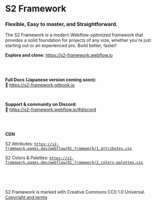# S2 Framework

### Flexible, Easy to master, and Straightforward.

The S2 Framework is a modern Webflow-optimized framework that provides a solid foundation for projects of any size, whether you're just starting out or an experienced pro. Build better, faster!

**Explore and clone:** https://s2-framework.webflow.io


<br><br>


**Full Docs (Japanese version coming soon):** <br>
📘 https://s2-framework.gitbook.io

<br>

**Support & community on Discord:** <br>
💬 https://s2-framework.webflow.io/#discord


<br><br>


**CDN**

S2 Attributes: <code>https://s2-framework.pages.dev/webflow/01_framework/1_attributes.css</code>

S2 Colors & Palettes: <code>https://s2-framework.pages.dev/webflow/01_framework/2_colors-palettes.css</code>


<br><br><br>


S2 Framework is marked with Creative Commons CC0 1.0 Universal.
[Copyright and terms](https://s2-framework.gitbook.io/docs/copyright-and-terms)
